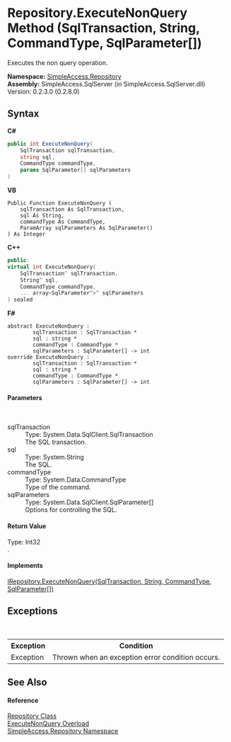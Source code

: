 # Repository.ExecuteNonQuery Method (SqlTransaction, String, CommandType, SqlParameter[])
 

Executes the non query operation.

**Namespace:**&nbsp;<a href="41571b4f-ca9a-e902-c5ef-a7c14c631bb2">SimpleAccess.Repository</a><br />**Assembly:**&nbsp;SimpleAccess.SqlServer (in SimpleAccess.SqlServer.dll) Version: 0.2.3.0 (0.2.8.0)

## Syntax

**C#**<br />
``` C#
public int ExecuteNonQuery(
	SqlTransaction sqlTransaction,
	string sql,
	CommandType commandType,
	params SqlParameter[] sqlParameters
)
```

**VB**<br />
``` VB
Public Function ExecuteNonQuery ( 
	sqlTransaction As SqlTransaction,
	sql As String,
	commandType As CommandType,
	ParamArray sqlParameters As SqlParameter()
) As Integer
```

**C++**<br />
``` C++
public:
virtual int ExecuteNonQuery(
	SqlTransaction^ sqlTransaction, 
	String^ sql, 
	CommandType commandType, 
	... array<SqlParameter^>^ sqlParameters
) sealed
```

**F#**<br />
``` F#
abstract ExecuteNonQuery : 
        sqlTransaction : SqlTransaction * 
        sql : string * 
        commandType : CommandType * 
        sqlParameters : SqlParameter[] -> int 
override ExecuteNonQuery : 
        sqlTransaction : SqlTransaction * 
        sql : string * 
        commandType : CommandType * 
        sqlParameters : SqlParameter[] -> int 
```


#### Parameters
&nbsp;<dl><dt>sqlTransaction</dt><dd>Type: System.Data.SqlClient.SqlTransaction<br />The SQL transaction.</dd><dt>sql</dt><dd>Type: System.String<br />The SQL.</dd><dt>commandType</dt><dd>Type: System.Data.CommandType<br />Type of the command.</dd><dt>sqlParameters</dt><dd>Type: System.Data.SqlClient.SqlParameter[]<br />Options for controlling the SQL.</dd></dl>

#### Return Value
Type: Int32<br />.

#### Implements
<a href="759a6cce-6c9c-dc05-b7e4-f61d07fabd84">IRepository.ExecuteNonQuery(SqlTransaction, String, CommandType, SqlParameter[])</a><br />

## Exceptions
&nbsp;<table><tr><th>Exception</th><th>Condition</th></tr><tr><td>Exception</td><td>Thrown when an exception error condition occurs.</td></tr></table>

## See Also


#### Reference
<a href="edb9c152-cd28-6594-590a-18a81e266968">Repository Class</a><br /><a href="1f5f5d31-b64c-cc56-f94b-1ccb54891749">ExecuteNonQuery Overload</a><br /><a href="41571b4f-ca9a-e902-c5ef-a7c14c631bb2">SimpleAccess.Repository Namespace</a><br />